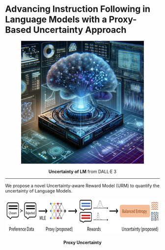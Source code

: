 # Advancing Instruction Following in Language Models with a Proxy-Based Uncertainty Approach

<p align='center'>
<img src="./figure/uncertainty_lm.png"  width="400" height="400" center-align="true">
<div align="center"><b>Uncertainty of LM</b> from DALL·E 3</div>
</p>

----

We propose a novel Uncertainty-aware Reward Model (URM) to quantify the uncertainty of Language Models.

<p align='center'>
<img src="./figure/proxy_concept.png"  width="800" height="120" center-align="true">
<div align="center"><b>Proxy Uncertainty</b></div>
</p>
